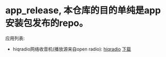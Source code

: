 # app_release, 本仓库的目的单纯是app安装包发布的repo。 

应用列表:
- hiqradio网络收音机(播放源来自open radio): [hiqradio](https://github.com/buf1024/app-release/tree/master/hiqradio)  [下载](https://github.com/buf1024/app-release/releases)

